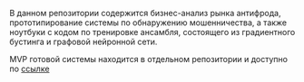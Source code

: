 В данном репозитории содержится бизнес-анализ рынка антифрода, прототипирование системы по обнаружению мошенничества, а также ноутбуки с кодом по тренировке ансамбля, состоящего из градиентного бустинга и графовой нейронной сети.

MVP готовой системы находится в отдельном репозитории и доступно по [ссылке](https://github.com/hellsys/FraudShield)